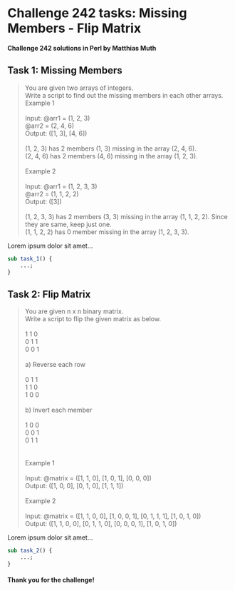 # Challenge 242 tasks: Missing Members - Flip Matrix
**Challenge 242 solutions in Perl by Matthias Muth**

## Task 1: Missing Members

> You are given two arrays of integers.<br/>
> Write a script to find out the missing members in each other arrays.<br/>
> Example 1<br/>
> <br/>
> Input: @arr1 = (1, 2, 3)<br/>
>        @arr2 = (2, 4, 6)<br/>
> Output: ([1, 3], [4, 6])<br/>
> <br/>
> (1, 2, 3) has 2 members (1, 3) missing in the array (2, 4, 6).<br/>
> (2, 4, 6) has 2 members (4, 6) missing in the array (1, 2, 3).<br/>
> <br/>
> Example 2<br/>
> <br/>
> Input: @arr1 = (1, 2, 3, 3)<br/>
>        @arr2 = (1, 1, 2, 2)<br/>
> Output: ([3])<br/>
> <br/>
> (1, 2, 3, 3) has 2 members (3, 3) missing in the array (1, 1, 2, 2). Since they are same, keep just one.<br/>
> (1, 1, 2, 2) has 0 member missing in the array (1, 2, 3, 3).<br/>

Lorem ipsum dolor sit amet...

```perl
sub task_1() {
    ...;
}
```

## Task 2: Flip Matrix

> You are given n x n binary matrix.<br/>
> Write a script to flip the given matrix as below.<br/>
> <br/>
> 1 1 0<br/>
> 0 1 1<br/>
> 0 0 1<br/>
> <br/>
> a) Reverse each row<br/>
> <br/>
> 0 1 1<br/>
> 1 1 0<br/>
> 1 0 0<br/>
> <br/>
> b) Invert each member<br/>
> <br/>
> 1 0 0<br/>
> 0 0 1<br/>
> 0 1 1<br/>
> <br/>
> <br/>
> Example 1<br/>
> <br/>
> Input: @matrix = ([1, 1, 0], [1, 0, 1], [0, 0, 0])<br/>
> Output: ([1, 0, 0], [0, 1, 0], [1, 1, 1])<br/>
> <br/>
> Example 2<br/>
> <br/>
> Input: @matrix = ([1, 1, 0, 0], [1, 0, 0, 1], [0, 1, 1, 1], [1, 0, 1, 0])<br/>
> Output: ([1, 1, 0, 0], [0, 1, 1, 0], [0, 0, 0, 1], [1, 0, 1, 0])<br/>

Lorem ipsum dolor sit amet...

```perl
sub task_2() {
    ...;
}
```

#### **Thank you for the challenge!**
